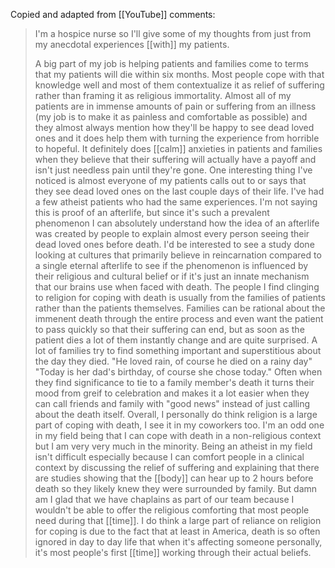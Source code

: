 Copied and adapted from [[YouTube]] comments:

>I'm a hospice nurse so I'll give some of my thoughts from just from my anecdotal experiences [[with]] my patients. 
>
>A big part of my job is helping patients and families come to terms that my patients will die within six months. Most people cope with that knowledge well and most of them contextualize it as relief of suffering rather than framing it as religious immortality. Almost all of my patients are in immense amounts of pain or suffering from an illness (my job is to make it as painless and comfortable as possible) and they almost always mention how they'll be happy to see dead loved ones and it does help them with turning the experience from horrible to hopeful. It definitely does [[calm]] anxieties in patients and families when they believe that their suffering will actually have a payoff and isn't just needless pain until they're gone. One interesting thing I've noticed is almost everyone of my patients calls out to or says that they see dead loved ones on the last couple days of their life. I've had a few atheist patients who had the same experiences. I'm not saying this is proof of an afterlife, but since it's such a prevalent phenomenon I can absolutely understand how the idea of an afterlife was created by people to explain almost every person seeing their dead loved ones before death. I'd be interested to see a study done looking at cultures that primarily believe in reincarnation compared to a single eternal afterlife to see if the phenomenon is influenced by their religious and cultural belief or if it's just an innate mechanism that our brains use when faced with death. The people I find clinging to religion for coping with death is usually from the families of patients rather than the patients themselves. Families can be rational about the immenent death through the entire process and even want the patient to pass quickly so that their suffering can end, but as soon as the patient dies a lot of them instantly change and are quite surprised. A lot of families try to find something important and superstitious about the day they died. "He loved rain, of course he died on a rainy day" "Today is her dad's birthday, of course she chose today." Often when they find significance to tie to a family member's death it turns their mood from greif to celebration and makes it a lot easier when they can call friends and family with "good news" instead of just calling about the death itself. Overall, I personally do think religion is a large part of coping with death, I see it in my coworkers too. I'm an odd one in my field being that I can cope with death in a non-religious context but I am very very much in the minority. Being an atheist in my field isn't difficult especially because I can comfort people in a clinical context by discussing the relief of suffering and explaining that there are studies showing that the [[body]] can hear up to 2 hours before death so they likely knew they were surrounded by family. But damn am I glad that we have chaplains as part of our team because I wouldn't be able to offer the religious comforting that most people need during that [[time]]. I do think a large part of reliance on religion for coping is due to the fact that at least in America, death is so often ignored in day to day life that when it's affecting someone personally, it's most people's first [[time]] working through their actual beliefs.